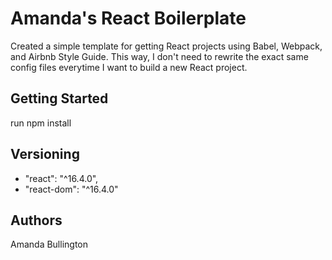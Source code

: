 # Amanda's React Boilerplate
Created a simple template for getting React projects using Babel, Webpack, and Airbnb Style Guide. This way, I don't need to rewrite the exact same config files everytime I want to build a new React project. 

## Getting Started

run npm install

## Versioning

* "react": "^16.4.0",
* "react-dom": "^16.4.0"

## Authors

Amanda Bullington
